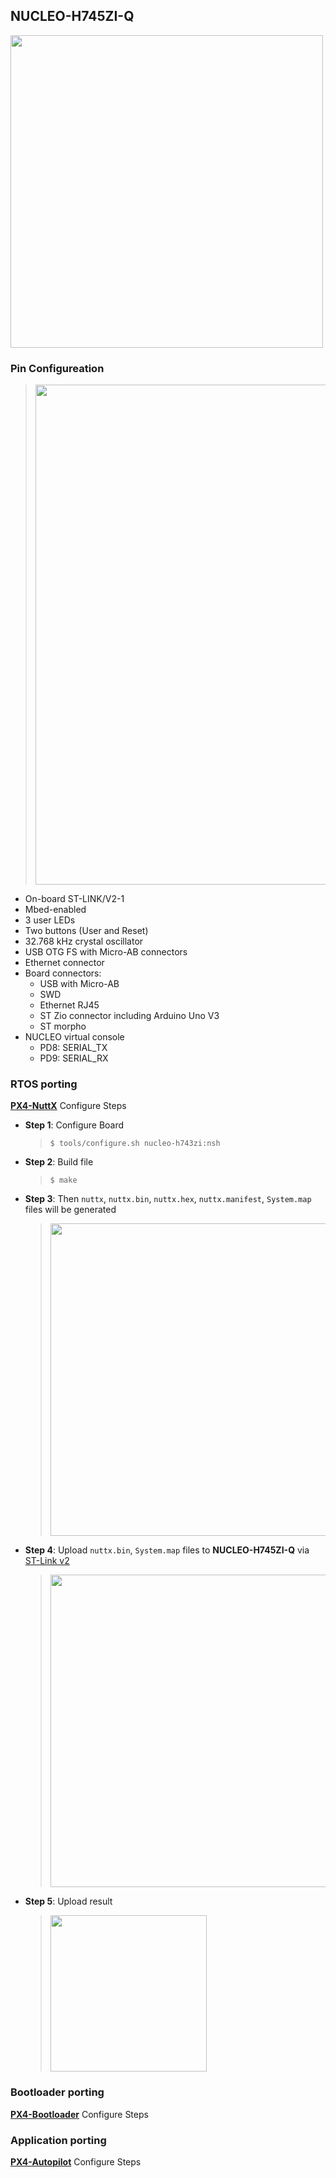 ## NUCLEO-H745ZI-Q
<img title="NUCLEO-H745ZI-Q" alt="" src="https://user-images.githubusercontent.com/20378368/119439137-b5d1d280-bd5c-11eb-9bfb-c7afef5a0ccc.png" width="500"/>  

### Pin Configureation
> <img title="pinmap" alt="" src="https://user-images.githubusercontent.com/20378368/119439753-faaa3900-bd5d-11eb-92be-e22db1f70294.png" width="800"/>  
- On-board ST-LINK/V2-1
- Mbed-enabled
- 3 user LEDs
- Two buttons (User and Reset)
- 32.768 kHz crystal oscillator
- USB OTG FS with Micro-AB connectors
- Ethernet connector
- Board connectors:
  - USB with Micro-AB  
  - SWD  
  - Ethernet RJ45  
  - ST Zio connector including Arduino Uno V3  
  - ST morpho  
- NUCLEO virtual console
  - PD8: SERIAL_TX
  - PD9: SERIAL_RX

### RTOS porting
[**PX4-NuttX**](https://github.com/korkeep/PX4-Trust/tree/main/PX4-Trust/NUCLEO-H745ZI-Q/NuttX) Configure Steps
- **Step 1**: Configure Board  

  > ```$ tools/configure.sh nucleo-h743zi:nsh```

- **Step 2**: Build file  

  > ```$ make```

- **Step 3**: Then `nuttx`, `nuttx.bin`, `nuttx.hex`, `nuttx.manifest`, `System.map` files will be generated  

  > <img title="RTOS-build" alt="" src="https://user-images.githubusercontent.com/20378368/119437274-be280e80-bd58-11eb-83ee-a4e94c531831.png" width="500"/>  

- **Step 4**: Upload `nuttx.bin`, `System.map` files to **NUCLEO-H745ZI-Q** via [ST-Link v2](https://www.st.com/en/development-tools/st-link-v2.html)  

  > <img title="RTOS-upload" alt="" src="https://user-images.githubusercontent.com/20378368/119437566-5aeaac00-bd59-11eb-9d08-206af263871d.png" width="500"/>  

- **Step 5**: Upload result

  > <img title="RTOS-result" alt="" src="https://user-images.githubusercontent.com/20378368/119440374-224dd100-bd5f-11eb-902a-8c00a328083f.png" width="250"/>  

### Bootloader porting
[**PX4-Bootloader**](https://github.com/korkeep/PX4-Trust/tree/main/PX4-Trust/NUCLEO-H745ZI-Q/Bootloader) Configure Steps
### Application porting
[**PX4-Autopilot**](https://github.com/PX4/PX4-Autopilot) Configure Steps

